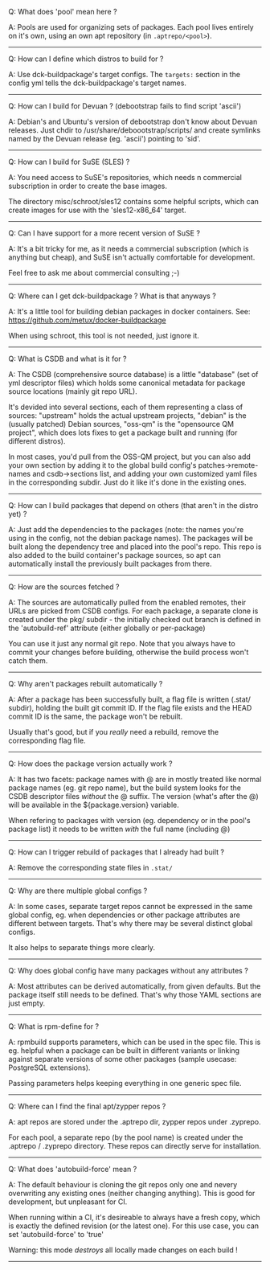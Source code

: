 
Q: What does 'pool' mean here ?

A: Pools are used for organizing sets of packages. Each pool lives entirely on
   it's own, using an own apt repository (in `.aptrepo/<pool>`).

---

Q: How can I define which distros to build for ?

A: Use dck-buildpackage's target configs. The `targets:` section in the config
   yml tells the dck-buildpackage's target names.

---

Q: How can I build for Devuan ? (debootstrap fails to find script 'ascii')

A: Debian's and Ubuntu's version of debootstrap don't know about Devuan releases.
   Just chdir to /usr/share/deboootstrap/scripts/ and create symlinks named by
   the Devuan release (eg. 'ascii') pointing to 'sid'.

---

Q: How can I build for SuSE (SLES) ?

A: You need access to SuSE's repositories, which needs n commercial subscription
   in order to create the base images.

   The directory misc/schroot/sles12 contains some helpful scripts, which
   can create images for use with the 'sles12-x86_64' target.

---

Q: Can I have support for a more recent version of SuSE ?

A: It's a bit tricky for me, as it needs a commercial subscription (which is
   anything but cheap), and SuSE isn't actually comfortable for development.

   Feel free to ask me about commercial consulting ;-)

---

Q: Where can I get dck-buildpackage ? What is that anyways ?

A: It's a little tool for building debian packages in docker containers.
   See: https://github.com/metux/docker-buildpackage

   When using schroot, this tool is not needed, just ignore it.

---

Q: What is CSDB and what is it for ?

A: The CSDB (comprehensive source database) is a little "database" (set of
   yml descriptor files) which holds some canonical metadata for package
   source locations (mainly git repo URL).

   It's devided into several sections, each of them representing a class
   of sources: "upstream" holds the actual upstream projects, "debian"
   is the (usually patched) Debian sources, "oss-qm" is the "opensource
   QM project", which does lots fixes to get a package built and running
   (for different distros).

   In most cases, you'd pull from the OSS-QM project, but you can also add your
   own section by adding it to the global build config's patches->remote-names
   and csdb->sections list, and adding your own customized yaml files in the
   corresponding subdir. Just do it like it's done in the existing ones.

---

Q: How can I build packages that depend on others (that aren't in the distro yet) ?

A: Just add the dependencies to the packages (note: the names you're using in the
   config, not the debian package names). The packages will be built along the
   dependency tree and placed into the pool's repo. This repo is also added to
   the build container's package sources, so apt can automatically install the
   previously built packages from there.

---

Q: How are the sources fetched ?

A: The sources are automatically pulled from the enabled remotes, their URLs
   are picked from CSDB configs. For each package, a separate clone is created
   under the pkg/ subdir - the initially checked out branch is defined in the
   'autobuild-ref' attribute (either globally or per-package)

   You can use it just any normal git repo. Note that you always have to
   commit your changes before building, otherwise the build process won't
   catch them.

---

Q: Why aren't packages rebuilt automatically ?

A: After a package has been successfully built, a flag file is written
   (.stat/ subdir), holding the built git commit ID. If the flag file exists
   and the HEAD commit ID is the same, the package won't be rebuilt.

   Usually that's good, but if you *really* need a rebuild, remove the
   corresponding flag file.

---


Q: How does the package version actually work ?

A: It has two facets: package names with @<version> are in mostly treated like
   normal package names (eg. git repo name), but the build system looks for the
   CSDB descriptor files *without* the @<version> suffix. The version (what's
   after the @) will be available in the ${package.version} variable.

   When refering to packages with version (eg. dependency or in the pool's package
   list) it needs to be written *with* the full name (including @<version>)

---

Q: How can I trigger rebuild of packages that I already had built ?

A: Remove the corresponding state files in `.stat/`

---

Q: Why are there multiple global configs ?

A: In some cases, separate target repos cannot be expressed in the same global
   config, eg. when dependencies or other package attributes are different between
   targets. That's why there may be several distinct global configs.

   It also helps to separate things more clearly.

---

Q: Why does global config have many packages without any attributes ?

A: Most attributes can be derived automatically, from given defaults. But the package
   itself still needs to be defined. That's why those YAML sections are just empty.

---

Q: What is rpm-define for ?

A: rpmbuild supports parameters, which can be used in the spec file. This is eg.
   helpful when a package can be built in different variants or linking against
   separate versions of some other packages (sample usecase: PostgreSQL extensions).

   Passing parameters helps keeping everything in one generic spec file.

---

Q: Where can I find the final apt/zypper repos ?

A: apt repos are stored under the .aptrepo dir, zypper repos under .zyprepo.

   For each pool, a separate repo (by the pool name) is created under the
   .aptrepo / .zyprepo directory. These repos can directly serve for installation.

---

Q: What does 'autobuild-force' mean ?

A: The default behaviour is cloning the git repos only one and nevery overwriting
   any existing ones (neither changing anything). This is good for development,
   but unpleasant for CI.

   When running within a CI, it's desireable to always have a fresh copy, which
   is exactly the defined revision (or the latest one). For this use case, you
   can set 'autobuild-force' to 'true'

   Warning: this mode *destroys* all locally made changes on each build !

---

   